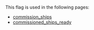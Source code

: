 This flag is used in the following pages:
 - [commission_ships](../events/commission_ships.md)
 - [commissioned_ships_ready](../events/commissioned_ships_ready.md)
